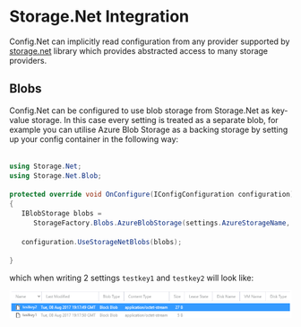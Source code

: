 # Storage.Net Integration

Config.Net can implicitly read configuration from any provider supported by [storage.net](https://github.com/aloneguid/storage) library which provides abstracted access to many storage providers.

## Blobs

Config.Net can be configured to use blob storage from Storage.Net as key-value storage. In this case every setting is treated as a separate blob, for example you can utilise Azure Blob Storage as a backing storage by setting up your config container in the following way:


```csharp

using Storage.Net;
using Storage.Net.Blob;

protected override void OnConfigure(IConfigConfiguration configuration)
{
   IBlobStorage blobs =
      StorageFactory.Blobs.AzureBlobStorage(settings.AzureStorageName, settings.AzureStorageKey, "confignet");

   configuration.UseStorageNetBlobs(blobs);

}
```

which when writing 2 settings `testkey1` and `testkey2` will look like:

![Storagenet Azureblob](storagenet-azureblob.png)